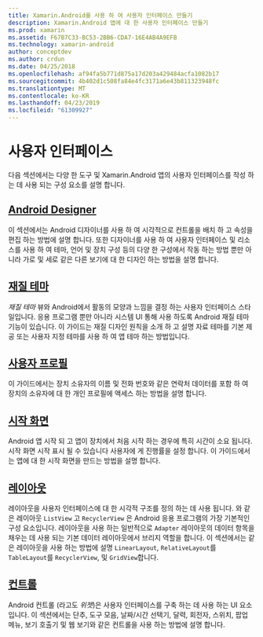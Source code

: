 ```yaml
---
title: Xamarin.Android를 사용 하 여 사용자 인터페이스 만들기
description: Xamarin.Android 앱에 대 한 사용자 인터페이스 만들기
ms.prod: xamarin
ms.assetid: F67B7C33-BC53-2BB6-CDA7-16E4AB4A9EFB
ms.technology: xamarin-android
author: conceptdev
ms.author: crdun
ms.date: 04/25/2018
ms.openlocfilehash: af94fa5b771d875a17d203a429484acfa1082b17
ms.sourcegitcommit: 4b402d1c508fa84e4fc3171a6e43b811323948fc
ms.translationtype: MT
ms.contentlocale: ko-KR
ms.lasthandoff: 04/23/2019
ms.locfileid: "61309927"
---
```

# <a name="user-interface"></a>사용자 인터페이스

다음 섹션에서는 다양 한 도구 및 Xamarin.Android 앱의 사용자 인터페이스를 작성 하는 데 사용 되는 구성 요소를 설명 합니다.

## <a name="android-designerandroiduser-interfaceandroid-designerindexmd"></a>[Android Designer](~/android/user-interface/android-designer/index.md)

이 섹션에서는 Android 디자이너를 사용 하 여 시각적으로 컨트롤을 배치 하 고 속성을 편집 하는 방법에 설명 합니다. 또한 디자이너를 사용 하 여 사용자 인터페이스 및 리소스를 사용 하 여 테마, 언어 및 장치 구성 등의 다양 한 구성에서 작동 하는 방법 뿐만 아니라 가로 및 세로 같은 다른 보기에 대 한 디자인 하는 방법을 설명 합니다.

## <a name="material-themeandroiduser-interfacematerial-thememd"></a>[재질 테마](~/android/user-interface/material-theme.md)

*재질 테마* 뷰와 Android에서 활동의 모양과 느낌을 결정 하는 사용자 인터페이스 스타일입니다. 응용 프로그램 뿐만 아니라 시스템 UI 통해 사용 하도록 Android 재질 테마 기능이 있습니다. 이 가이드는 재질 디자인 원칙을 소개 하 고 설명 자료 테마를 기본 제공 또는 사용자 지정 테마를 사용 하 여 앱 테마 하는 방법입니다.

## <a name="user-profileandroiduser-interfaceuser-profilemd"></a>[사용자 프로필](~/android/user-interface/user-profile.md)

이 가이드에서는 장치 소유자의 이름 및 전화 번호와 같은 연락처 데이터를 포함 하 여 장치의 소유자에 대 한 개인 프로필에 액세스 하는 방법을 설명 합니다.

## <a name="splash-screenandroiduser-interfacesplash-screenmd"></a>[시작 화면](~/android/user-interface/splash-screen.md)

Android 앱 시작 되 고 앱이 장치에서 처음 시작 하는 경우에 특히 시간이 소요 됩니다. 시작 화면 시작 표시 될 수 있습니다 사용자에 게 진행률을 설정 합니다. 이 가이드에서는 앱에 대 한 시작 화면을 만드는 방법을 설명 합니다.

## <a name="layoutsandroiduser-interfacelayoutsindexmd"></a>[레이아웃](~/android/user-interface/layouts/index.md)

레이아웃을 사용자 인터페이스에 대 한 시각적 구조를 정의 하는 데 사용 됩니다.
와 같은 레이아웃 `ListView` 고 `RecyclerView` 은 Android 응용 프로그램의 가장 기본적인 구성 요소입니다. 레이아웃을 사용 하는 일반적으로 `Adapter` 레이아웃의 데이터 항목을 채우는 데 사용 되는 기본 데이터 레이아웃에서 브리지 역할을 합니다. 이 섹션에서는 같은 레이아웃을 사용 하는 방법에 설명 `LinearLayout`, `RelativeLayout`를 `TableLayout`를 `RecyclerView`, 및 `GridView`합니다.

## <a name="controlsandroiduser-interfacecontrolsindexmd"></a>[컨트롤](~/android/user-interface/controls/index.md)

Android 컨트롤 (라고도 *위젯*)은 사용자 인터페이스를 구축 하는 데 사용 하는 UI 요소입니다. 이 섹션에서는 단추, 도구 모음, 날짜/시간 선택기, 달력, 회전자, 스위치, 팝업 메뉴, 보기 호출기 및 웹 보기와 같은 컨트롤을 사용 하는 방법에 설명 합니다.

